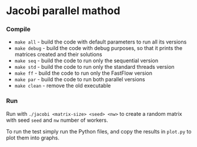 # Jacobi parallel mathod

### Compile
- `make all` - build the code with default parameters to run all its versions
- `make debug` - build the code with debug purposes, so that it prints the matrices created and their solutions
- `make seq` - build the code to run only the sequential version
- `make std` - build the code to run only the standard threads version
- `make ff` - build the code to run only the FastFlow version
- `make par` - build the code to run both parallel versions
- `make clean` - remove the old executable

### Run
Run with `./jacobi <matrix-size> <seed> <nw>` to create a random matrix with seed `seed` and `nw` number of workers.

To run the test simply run the Python files, and copy the results in `plot.py` to plot them into graphs.